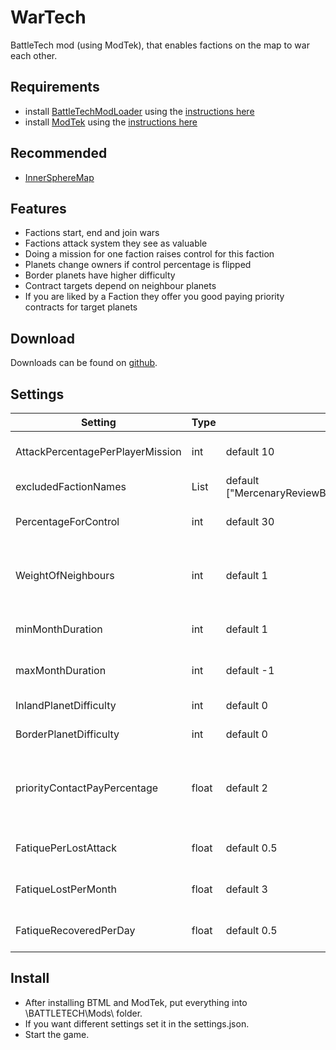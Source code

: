 # WarTech
BattleTech mod (using ModTek), that enables factions on the map to war each other.

## Requirements
* install [BattleTechModLoader](https://github.com/Mpstark/BattleTechModLoader/releases) using the [instructions here](https://github.com/Mpstark/BattleTechModLoader)
* install [ModTek](https://github.com/Mpstark/ModTek/releases) using the [instructions here](https://github.com/Mpstark/ModTek)

## Recommended
* [InnerSphereMap](https://www.nexusmods.com/battletech/mods/148)

## Features
- Factions start, end and join wars
- Factions attack system they see as valuable
- Doing a mission for one faction raises control for this faction
- Planets change owners if control percentage is flipped
- Border planets have higher difficulty
- Contract targets depend on neighbour planets
- If you are liked by a Faction they offer you good paying priority contracts for target planets

## Download
Downloads can be found on [github](https://github.com/Morphyum/WarTech/releases).

## Settings
Setting | Type | Default | Description
--- | --- | --- | ---
AttackPercentagePerPlayerMission | int | default 10 | How much control a succefull player mission will grant the employee faction.
excludedFactionNames | List<string>| default ["MercenaryReviewBoard","ComStar","Locals","AuriganPirates","NoFaction"] | Factions listed here will be excluded from the wars.
PercentageForControl | int | default 30 | How much percentage of control is needed at minimum to control a planet.
WeightOfNeighbours | int | default 1 | How important it is for Factions to conquer planets that have lots of own neighbours(prevents border gore)
minMonthDuration | int | default 1 | The minimal Number of month a war goes before factions have achance to surrender.
maxMonthDuration | int | default -1 | The maximal Number of month a war goes before it ends automaticly (-1 = infinite)
InlandPlanetDifficulty | int | default 0 | The Planet difficulty of inland planets.
BorderPlanetDifficulty | int | default 0 | The Planet difficulty of border planets.
priorityContactPayPercentage | float | default 2 | The multiplicator for the priority missions (normal payment * priorityContactPayPercentage )(normal salvage * priorityContactPayPercentage)
FatiquePerLostAttack | float | default 0.5 | How much war exhaution each faction gets for a lost background battle.
FatiqueLostPerMonth | float | default 3 | How much war exhaution each faction gets each month at war.
FatiqueRecoveredPerDay | float | default 0.5 | How much war exhaution each faction recovers each day when out of war.
    
## Install
- After installing BTML and ModTek, put  everything into \BATTLETECH\Mods\ folder.
- If you want different settings set it in the settings.json.
- Start the game.
